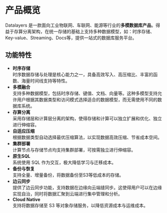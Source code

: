 # 产品概览

Datalayers 是一款面向工业物联网、车联网、能源等行业的**多模数据库产品**。得益于存算分离架构，在统一存储的基础上支持多种数据模型，如：时序存储、Key-value、Streaming、Docs等，提供一站式的数据库服务平台。

## 功能特性
* **时序存储**  
时序数据存储与处理是核心能力之一，具备高效写入、高压缩比、丰富的函数、海量时间线支持等特性。
* **多模融合**  
支持多种数据模型，包括时序存储、键值、文档、向量等。这种多模型支持允许用户根据其数据类型和访问模式选择适合的数据模型，而无需使用不同的数据库系统。
* **存算分离**  
采用存储层和计算层分离的架构，使得存储和计算可以独立扩展和优化、独立进行伸缩容。
* **自适应压缩**  
根据数据类型自动选择最优压缩算法，以实现数据高效压缩、节省成本空间。
* **集群部署**  
计算节点与存储节点均支持集群部署，可按需独立进行伸缩容。
* **原生SQL**   
系统使用 SQL 作为交互，极大降低学习与迁移成本。
* **备份与恢复**  
支持全量、增量备份，将数据备份至S3等低成本的存储。
* **边云同步**  
提供了边云同步功能，支持数据在边缘向云端缝同步。这使得用户可以在边缘实现自治，同时将数据汇聚到云端进行集中管理和分析。
* **Cloud Native**  
支持将数据存储至 S3 等对象存储服务，以降低资源成本与运维成本。
